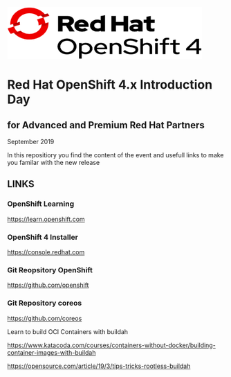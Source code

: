 <img src="https://github.com/alfbach/OCPIntro/blob/main/img.png" width="450" height="120">


# Red Hat OpenShift 4.x Introduction Day
## for Advanced and Premium Red Hat Partners
September 2019

In this repositiory you find the content of the event and usefull links to make you familar with the new release

## LINKS

### OpenShift Learning

https://learn.openshift.com

### OpenShift 4 Installer

https://console.redhat.com

### Git Reopsitory OpenShift

https://github.com/openshift

### Git Repository coreos

https://github.com/coreos

Learn to build OCI Containers with buildah

https://www.katacoda.com/courses/containers-without-docker/building-container-images-with-buildah

https://opensource.com/article/19/3/tips-tricks-rootless-buildah
